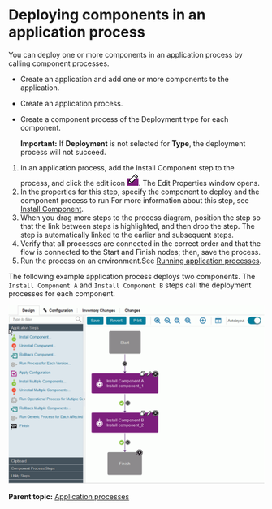 # Deploying components in an application process

You can deploy one or more components in an application process by calling component processes.

-   Create an application and add one or more components to the application.
-   Create an application process.
-   Create a component process of the Deployment type for each component.

    **Important:** If **Deployment** is not selected for **Type**, the deployment process will not succeed.


1.   In an application process, add the Install Component step to the process, and click the edit icon ![edit icon](../images/edit_proc_step.gif). The Edit Properties window opens. 
2.  In the properties for this step, specify the component to deploy and the component process to run.For more information about this step, see [Install Component](app_processsteps_install.md).
3.   When you drag more steps to the process diagram, position the step so that the link between steps is highlighted, and then drop the step. The step is automatically linked to the earlier and subsequent steps. 
4.   Verify that all processes are connected in the correct order and that the flow is connected to the Start and Finish nodes; then, save the process. 
5.  Run the process on an environment.See [Running application processes](app_process_run.md).

The following example application process deploys two components. The `Install Component A` and `Install Component B` steps call the deployment processes for each component.

![An example application process that uses the Install Component step twice to deploy two components](../images/app_process_deploy_a.gif)

**Parent topic:** [Application processes](../topics/app_process.md)

